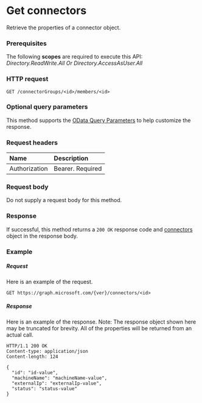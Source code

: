 # Get connectors

Retrieve the properties of a connector object.
### Prerequisites
The following **scopes** are required to execute this API: *Directory.ReadWrite.All Or Directory.AccessAsUser.All*
### HTTP request
<!-- { "blockType": "ignored" } -->
```http
GET /connectorGroups/<id>/members/<id>
```
### Optional query parameters
This method supports the [OData Query Parameters](http://graph.microsoft.io/docs/overview/query_parameters) to help customize the response.

### Request headers
| Name      |Description|
|:----------|:----------|
| Authorization  | Bearer. Required|

### Request body
Do not supply a request body for this method.
### Response
If successful, this method returns a `200 OK` response code and [connectors](../resources/connector.md) object in the response body.
### Example
##### Request
Here is an example of the request.
<!-- {
  "blockType": "request",
  "name": "get_connector"
}-->
```http
GET https://graph.microsoft.com/{ver}/connectors/<id>
```
##### Response
Here is an example of the response. Note: The response object shown here may be truncated for brevity. All of the properties will be returned from an actual call.
<!-- {
  "blockType": "response",
  "truncated": true,
  "@odata.type": "microsoft.graph.connector"
} -->
```http
HTTP/1.1 200 OK
Content-type: application/json
Content-length: 124

{
  "id": "id-value",
  "machineName": "machineName-value",
  "externalIp": "externalIp-value",
  "status": "status-value"
}
```

<!-- uuid: 8fcb5dbc-d5aa-4681-8e31-b001d5168d79
2015-10-25 14:57:30 UTC -->
<!-- {
  "type": "#page.annotation",
  "description": "Get connector",
  "keywords": "",
  "section": "documentation",
  "tocPath": ""
}-->
